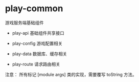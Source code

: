# play-common

游戏服务端基础组件

* play-api      基础组件共享接口

* play-config   游戏配置相关

* play-data     数据库、缓存相关

* play-route    请求路由相关

注意：
    所有标记 [module args] 类的实现，需要覆写 toString 方法。